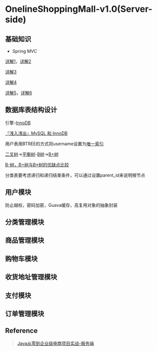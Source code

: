 # OnelineShoppingMall-v1.0(Server-side)
## 基础知识
* Spring MVC

[详解1](https://blog.csdn.net/u013087513/article/details/73290717)，[详解2](https://blog.csdn.net/u013087513/article/details/73505211)

[详解3](https://blog.csdn.net/lpjishu/article/details/51759191)

[详解4](https://blog.csdn.net/banketree/article/details/80159345)

[详解5](https://www.cnblogs.com/ysocean/p/7376596.html)，[详解6](https://www.cnblogs.com/ysocean/p/7375405.html#_label0)



## 数据库表结构设计
引擎-[InnoDB](https://zh.wikipedia.org/wiki/InnoDB)

[『浅入浅出』MySQL 和 InnoDB](https://draveness.me/mysql-innodb)

用户表用BTREE的方式将username设置为[唯一索引](https://zh.wikipedia.org/wiki/%E5%85%B3%E7%B3%BB%E9%94%AE)

[二叉树](https://zh.wikipedia.org/wiki/%E4%BA%8C%E5%85%83%E6%90%9C%E5%B0%8B%E6%A8%B9)->[平衡树](https://zh.wikipedia.org/wiki/%E5%B9%B3%E8%A1%A1%E6%A0%91)-[B树](https://zh.wikipedia.org/wiki/B%E6%A0%91)->[B+树](https://zh.wikipedia.org/wiki/B%2B%E6%A0%91)

[B-树，B+树与B*树的优缺点比较](https://blog.csdn.net/bigtree_3721/article/details/73632405)

分类表要考虑递归和递归结束条件，可以通过设置parent_id来说明根节点
## 用户模块
防止越权，密码加密，Guava缓存，高复用对象的抽象封装

## 分类管理模块

## 商品管理模块

## 购物车模块

## 收货地址管理模块

## 支付模块

## 订单管理模块


## Reference
>[Java从零到企业级电商项目实战-服务端](https://coding.imooc.com/class/96.html)